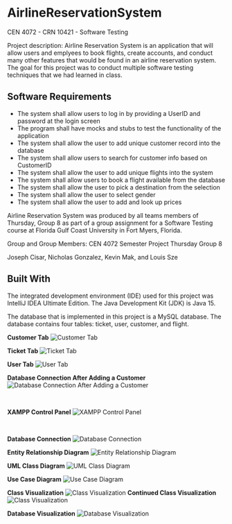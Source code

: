 # AirlineReservationSystem
CEN 4072 - CRN 10421 - Software Testing

Project description: Airline Reservation System is an application that will allow users and emplyees to book flights, create accounts, and conduct many other features that would be found in an airline reservation system. The goal for this project was to conduct multiple software testing techniques that we had learned in class.

## Software Requirements
* The system shall allow users to log in by providing a UserID and password at the login screen
* The program shall have mocks and stubs to test the functionality of the application
* The system shall allow the user to add unique customer record into the database
* The system shall allow users to search for customer info based on CustomerID
* The system shall allow the user to add unique flights into the system
* The system shall allow users to book a flight available from the database
* The system shall allow the user to pick a destination from the selection
* The system shall allow the user to select gender 
* The system shall allow the user to add and look up prices 

Airline Reservation System was produced by all teams members of Thursday, Group 8 as part of a group assignment for a Software Testing course at Florida Gulf Coast University in Fort Myers, Florida.

Group and Group Members:
CEN 4072 Semester Project Thursday Group 8

Joseph Cisar,
Nicholas Gonzalez,
Kevin Mak,
and Louis Sze

## Built With
The integrated development environment (IDE) used for this project was IntelliJ IDEA Ultimate Edition. The Java Development Kit (JDK) is Java 15.

The database that is implemented in this project is a MySQL database. The database contains four tables: ticket, user, customer, and flight.

**Customer Tab**
![Customer Tab](https://cdn.discordapp.com/attachments/558430444581027850/809321397943140352/Screenshot_376.png)


**Ticket Tab**
![Ticket Tab](https://cdn.discordapp.com/attachments/558430444581027850/809321514591060019/Screenshot_377.png)


**User Tab**
![User Tab](https://cdn.discordapp.com/attachments/558430444581027850/809321552398385172/Screenshot_378.png)


**Database Connection After Adding a Customer**
![Database Connection After Adding a Customer](https://cdn.discordapp.com/attachments/558430444581027850/809321611186143242/Screenshot_379.png)

</br>

**XAMPP Control Panel**
![XAMPP Control Panel](https://cdn.discordapp.com/attachments/558430444581027850/809323593091121162/Screenshot_380.png)


</br>


**Database Connection**
![Database Connection](https://cdn.discordapp.com/attachments/558430444581027850/809324225449295892/Screenshot_381.png)

**Entity Relationship Diagram**
![Entity Relationship Diagram](https://cdn.discordapp.com/attachments/820029995828510730/834955975693434940/Screenshot_442.png)

**UML Class Diagram**
![UML Class Diagram](https://cdn.discordapp.com/attachments/820029995828510730/834940699781627924/Screenshot_438.png)

**Use Case Diagram**
![Use Case Diagram](https://cdn.discordapp.com/attachments/820029995828510730/834940973976780830/Screenshot_439.png)

**Class Visualization**
![Class Visualization](https://cdn.discordapp.com/attachments/820029995828510730/834942358654943272/Screenshot_436.png)
**Continued Class Visualization**
![Class Visualization](https://cdn.discordapp.com/attachments/820029995828510730/834942335242338354/Screenshot_437.png)

**Database Visualization**
![Database Visualization](https://cdn.discordapp.com/attachments/820029995828510730/834942361125257266/Screenshot_433.png)


